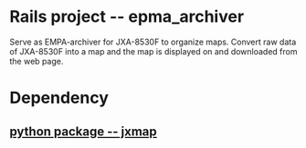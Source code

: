 # Rails project -- epma_archiver

Serve as EMPA-archiver for JXA-8530F to organize maps.  Convert
raw data of JXA-8530F into a map and the map is displayed on and downloaded from the web page.    

# Dependency

## [python package -- jxmap](https://gitlab.misasa.okayama-u.ac.jp/pythonpackage/jxmap)
